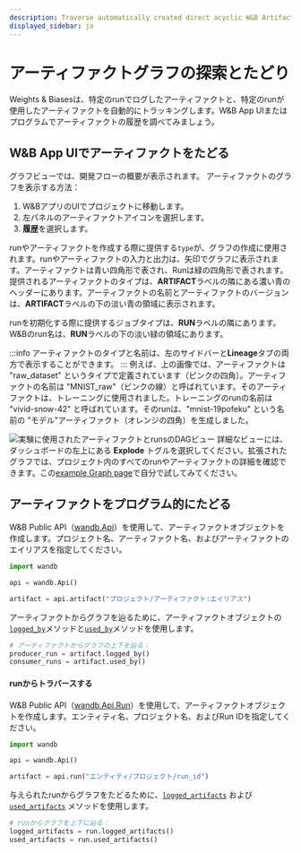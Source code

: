 ```yaml
---
description: Traverse automatically created direct acyclic W&B Artifact graphs.
displayed_sidebar: ja
---
```


# アーティファクトグラフの探索とたどり

<head>
    <title>有向非巡回W＆Bアーティファクトグラフを探索しましょう。</title>
</head>
Weights & Biasesは、特定のrunでログしたアーティファクトと、特定のrunが使用したアーティファクトを自動的にトラッキングします。W&B App UIまたはプログラムでアーティファクトの履歴を調べてみましょう。

## W&B App UIでアーティファクトをたどる

グラフビューでは、開発フローの概要が表示されます。
アーティファクトのグラフを表示する方法：

1. W&BアプリのUIでプロジェクトに移動します。
2. 左パネルのアーティファクトアイコンを選択します。
3. **履歴**を選択します。

runやアーティファクトを作成する際に提供する`type`が、グラフの作成に使用されます。runやアーティファクトの入力と出力は、矢印でグラフに表示されます。アーティファクトは青い四角形で表され、Runは緑の四角形で表されます。
提供されるアーティファクトのタイプは、**ARTIFACT**ラベルの隣にある濃い青のヘッダーにあります。アーティファクトの名前とアーティファクトのバージョンは、**ARTIFACT**ラベルの下の淡い青の領域に表示されます。

runを初期化する際に提供するジョブタイプは、**RUN**ラベルの隣にあります。W&Bのrun名は、**RUN**ラベルの下の淡い緑の領域にあります。

:::info
アーティファクトのタイプと名前は、左のサイドバーと**Lineage**タブの両方で表示することができます。
:::
例えば、上の画像では、アーティファクトは "raw_dataset" というタイプで定義されています（ピンクの四角）。アーティファクトの名前は "MNIST_raw"（ピンクの線）と呼ばれています。そのアーティファクトは、トレーニングに使用されました。トレーニングのrunの名前は "vivid-snow-42" と呼ばれています。そのrunは、"mnist-19pofeku" という名前の "モデル"アーティファクト（オレンジの四角）を生成しました。

![実験に使用されたアーティファクトとrunsのDAGビュー](/images/artifacts/example_dag_with_sidebar.png)
詳細なビューには、ダッシュボードの左上にある **Explode** トグルを選択してください。拡張されたグラフでは、プロジェクト内のすべてのrunやアーティファクトの詳細を確認できます。この[example Graph page](https://wandb.ai/shawn/detectron2-11/artifacts/dataset/furniture-small-val/v0/lineage)で自分で試してみてください。

## アーティファクトをプログラム的にたどる

W&B Public API（[wandb.Api](https://docs.wandb.ai/ref/python/public-api/api)）を使用して、アーティファクトオブジェクトを作成します。プロジェクト名、アーティファクト名、およびアーティファクトのエイリアスを指定してください。

```python
import wandb

api = wandb.Api()

artifact = api.artifact("プロジェクト/アーティファクト:エイリアス")
```
アーティファクトからグラフを辿るために、アーティファクトオブジェクトの[`logged_by`](https://docs.wandb.ai/ref/python/public-api/artifact#logged\_by)メソッドと[`used_by`](https://docs.wandb.ai/ref/python/public-api/artifact#used\_by)メソッドを使用します。

```python
# アーティファクトからグラフの上下を辿る：
producer_run = artifact.logged_by()
consumer_runs = artifact.used_by()
```
#### runからトラバースする

W&B Public API（[wandb.Api.Run](https://docs.wandb.ai/ref/python/public-api/run)）を使用して、アーティファクトオブジェクトを作成します。エンティティ名、プロジェクト名、およびRun IDを指定してください。

```python
import wandb

api = wandb.Api()

artifact = api.run("エンティティ/プロジェクト/run_id")
```

与えられたrunからグラフをたどるために、[`logged_artifacts`](https://docs.wandb.ai/ref/python/public-api/run#logged_artifacts) および [`used_artifacts`](https://docs.wandb.ai/ref/python/public-api/run#used_artifacts) メソッドを使用します。

```python
# runからグラフを上下に辿る：
logged_artifacts = run.logged_artifacts()
used_artifacts = run.used_artifacts()
```